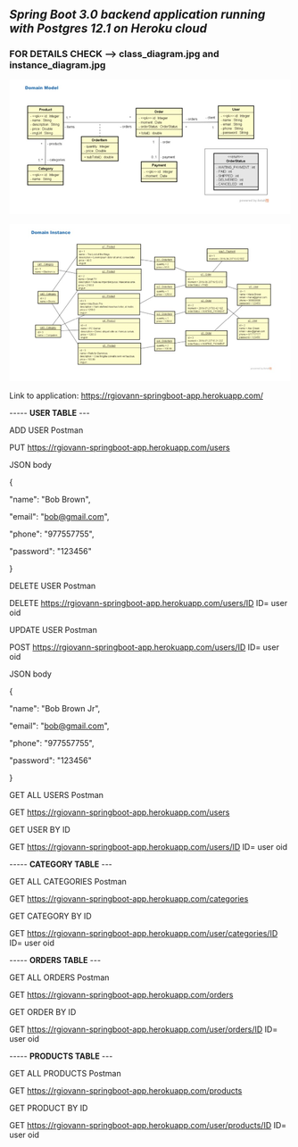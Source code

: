 ## **_Spring Boot 3.0 backend application running with Postgres 12.1 on Heroku cloud_**

### FOR DETAILS CHECK --> class_diagram.jpg and instance_diagram.jpg

![Class diagram](/class_diagram.jpg)

![CInstance diagram](/instance_diagram.jpg)

Link to application: https://rgiovann-springboot-app.herokuapp.com/

----- **USER TABLE** ---

ADD USER Postman

PUT https://rgiovann-springboot-app.herokuapp.com/users

JSON body

{

"name": "Bob Brown",

"email": "bob@gmail.com",

"phone": "977557755",

"password": "123456"

}

DELETE USER Postman

DELETE https://rgiovann-springboot-app.herokuapp.com/users/ID ID= user oid

UPDATE USER Postman

POST https://rgiovann-springboot-app.herokuapp.com/users/ID ID= user oid

JSON body

{

"name": "Bob Brown Jr",

"email": "bob@gmail.com",

"phone": "977557755",

"password": "123456"

}

GET ALL USERS Postman

GET https://rgiovann-springboot-app.herokuapp.com/users

GET USER BY ID

GET https://rgiovann-springboot-app.herokuapp.com/users/ID ID= user oid

----- **CATEGORY TABLE** ---

GET ALL CATEGORIES Postman

GET https://rgiovann-springboot-app.herokuapp.com/categories

GET CATEGORY BY ID

GET https://rgiovann-springboot-app.herokuapp.com/user/categories/ID ID= user oid

----- **ORDERS TABLE** ---

GET ALL ORDERS Postman

GET https://rgiovann-springboot-app.herokuapp.com/orders

GET ORDER BY ID

GET https://rgiovann-springboot-app.herokuapp.com/user/orders/ID ID= user oid

----- **PRODUCTS TABLE** ---

GET ALL PRODUCTS Postman

GET https://rgiovann-springboot-app.herokuapp.com/products

GET PRODUCT BY ID

GET https://rgiovann-springboot-app.herokuapp.com/user/products/ID ID= user oid
